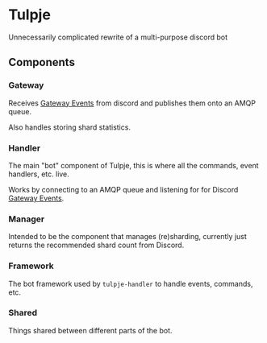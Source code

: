 # Tulpje

Unnecessarily complicated rewrite of a multi-purpose discord bot

## Components

### Gateway

Receives [Gateway Events](https://discord.com/developers/docs/events/gateway-events) from discord and publishes them onto an AMQP queue.

Also handles storing shard statistics.

### Handler

The main "bot" component of Tulpje, this is where all the commands, event handlers, etc. live.

Works by connecting to an AMQP queue and listening for for Discord [Gateway Events](https://discord.com/developers/docs/events/gateway-events).

### Manager

Intended to be the component that manages (re)sharding, currently just returns
the recommended shard count from Discord.

### Framework

The bot framework used by `tulpje-handler` to handle events, commands, etc.

### Shared

Things shared between different parts of the bot.
